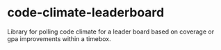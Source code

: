 # code-climate-leaderboard
Library for polling code climate for a leader board based on coverage or gpa improvements within a timebox.
